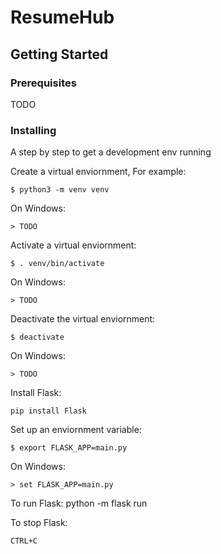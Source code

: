 # ResumeHub

## Getting Started

### Prerequisites
TODO

### Installing

A step by step to get a development env running

Create a virtual enviornment, For example:
```
$ python3 -m venv venv
```

On Windows:
```
> TODO
```


Activate a virtual enviornment:
```
$ . venv/bin/activate
```

On Windows:
```
> TODO
```


Deactivate the virtual enviornment:
```
$ deactivate
```

On Windows:
```
> TODO
```


Install Flask:
```
pip install Flask
```


Set up an enviornment variable:
```
$ export FLASK_APP=main.py
```

On Windows:
```
> set FLASK_APP=main.py
```

To run Flask:
python -m flask run


To stop Flask:
```
CTRL+C
```